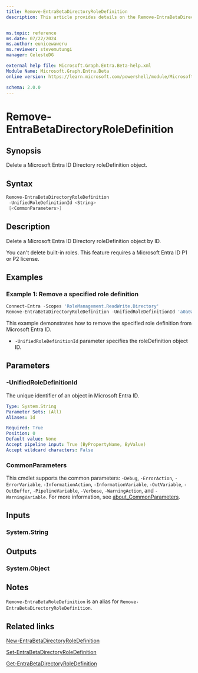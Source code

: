 ```yaml
---
title: Remove-EntraBetaDirectoryRoleDefinition
description: This article provides details on the Remove-EntraBetaDirectoryRoleDefinition command.


ms.topic: reference
ms.date: 07/22/2024
ms.author: eunicewaweru
ms.reviewer: stevemutungi
manager: CelesteDG

external help file: Microsoft.Graph.Entra.Beta-help.xml
Module Name: Microsoft.Graph.Entra.Beta
online version: https://learn.microsoft.com/powershell/module/Microsoft.Graph.Entra.Beta/Remove-EntraBetaDirectoryRoleDefinition

schema: 2.0.0
---
```


# Remove-EntraBetaDirectoryRoleDefinition

## Synopsis

Delete a Microsoft Entra ID Directory roleDefinition object.

## Syntax

```powershell
Remove-EntraBetaDirectoryRoleDefinition
 -UnifiedRoleDefinitionId <String>
 [<CommonParameters>]
```

## Description

Delete a Microsoft Entra ID Directory roleDefinition object by ID.

You can't delete built-in roles. This feature requires a Microsoft Entra ID P1 or P2 license.

## Examples

### Example 1: Remove a specified role definition

```powershell
Connect-Entra -Scopes 'RoleManagement.ReadWrite.Directory'
Remove-EntraBetaDirectoryRoleDefinition -UnifiedRoleDefinitionId 'a0a0a0a0-bbbb-cccc-dddd-e1e1e1e1e1e1'
```

This example demonstrates how to remove the specified role definition from Microsoft Entra ID.

- `-UnifiedRoleDefinitionId` parameter specifies the roleDefinition object ID.

## Parameters

### -UnifiedRoleDefinitionId

The unique identifier of an object in Microsoft Entra ID.

```yaml
Type: System.String
Parameter Sets: (All)
Aliases: Id

Required: True
Position: 0
Default value: None
Accept pipeline input: True (ByPropertyName, ByValue)
Accept wildcard characters: False
```

### CommonParameters

This cmdlet supports the common parameters: `-Debug`, `-ErrorAction`, `-ErrorVariable`, `-InformationAction`, `-InformationVariable`, `-OutVariable`, `-OutBuffer`, `-PipelineVariable`, `-Verbose`, `-WarningAction`, and `-WarningVariable`. For more information, see [about_CommonParameters](https://go.microsoft.com/fwlink/?LinkID=113216).

## Inputs

### System.String

## Outputs

### System.Object

## Notes

`Remove-EntraBetaRoleDefinition` is an alias for `Remove-EntraBetaDirectoryRoleDefinition`.

## Related links

[New-EntraBetaDirectoryRoleDefinition](New-EntraBetaDirectoryRoleDefinition.md)

[Set-EntraBetaDirectoryRoleDefinition](Set-EntraBetaDirectoryRoleDefinition.md)

[Get-EntraBetaDirectoryRoleDefinition](Get-EntraBetaDirectoryRoleDefinition.md)
